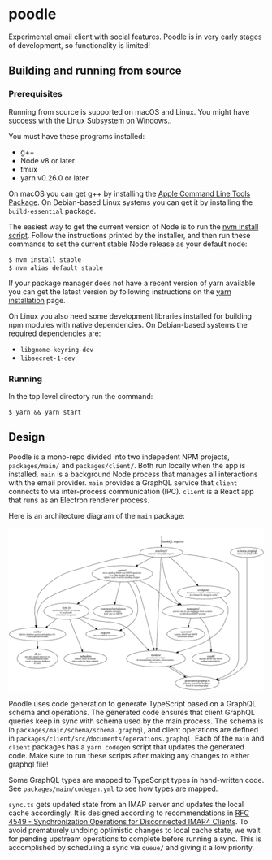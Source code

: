 # poodle

Experimental email client with social features.
Poodle is in very early stages of development, so functionality is limited!


## Building and running from source

### Prerequisites

Running from source is supported on macOS and Linux.
You might have success with the Linux Subsystem on Windows..

You must have these programs installed:

- g++
- Node v8 or later
- tmux
- yarn v0.26.0 or later

On macOS you can get g++ by installing the
[Apple Command Line Tools Package][].
On Debian-based Linux systems you can get it by installing the
`build-essential` package.

[Apple Command Line Tools Package]: https://developer.apple.com/library/content/technotes/tn2339/_index.html

The easiest way to get the current version of Node is to run the
[nvm install script][nvm].
Follow the instructions printed by the installer,
and then run these commands to set the current stable Node release as your
default node:

    $ nvm install stable
    $ nvm alias default stable

[nvm]: https://github.com/creationix/nvm#install-script

If your package manager does not have a recent version of yarn available you
can get the latest version by following instructions on the
[yarn installation][yarn] page.

[yarn]: https://yarnpkg.com/lang/en/docs/install/

On Linux you also need some development libraries installed for building npm
modules with native dependencies.
On Debian-based systems the required dependencies are:

- `libgnome-keyring-dev`
- `libsecret-1-dev`


### Running

In the top level directory run the command:

    $ yarn && yarn start


## Design

Poodle is a mono-repo divided into two indepedent NPM projects,
`packages/main/` and `packages/client/`.
Both run locally when the app is installed. `main` is a background Node process
that manages all interactions with the email provider. `main` provides
a GraphQL service that `client` connects to via inter-process communication
(IPC). `client` is a React app that runs as an Electron renderer process.

Here is an architecture diagram of the `main` package:

![architecture diagram](assets/architecture.svg "Architecture Diagram")

Poodle uses code generation to generate TypeScript based on a GraphQL schema
and operations. The generated code ensures that client GraphQL queries
keep in sync with schema used by the main process. The schema is in
`packages/main/schema/schema.graphql`, and client operations are defined in
`packages/client/src/documents/operations.graphql`. Each of the `main` and
`client` packages has a `yarn codegen` script that updates the generated code.
Make sure to run these scripts after making any changes to either graphql file!

Some GraphQL types are mapped to TypeScript types in hand-written code. See
`packages/main/codegen.yml` to see how types are mapped.

`sync.ts` gets updated state from an IMAP server and updates the local cache
accordingly. It is designed according to recommendations in
[RFC 4549 - Synchronization Operations for Disconnected IMAP4 Clients][RFC 4549].
To avoid prematurely undoing optimistic changes to local cache state,
we wait for pending upstream operations to complete before running a sync.
This is accomplished by scheduling a sync via `queue/` and giving it a low
priority.

[RFC 4549]: https://tools.ietf.org/html/rfc4549
